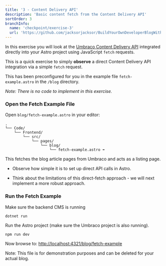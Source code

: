 ```yaml
---
title: '3 - Content Delivery API'
description: 'Basic content fetch from the Content Delivery API'
sortOrder: 3
branchInfo:
  name: 'checkpoint/exercise-3'
  url: 'https://github.com/jacksorjacksor/BuildYourOwnDeveloperBlogWithUmbraco15AndAstro/tree/checkpoint/start'
---
```


In this exercise you will look at the [Umbraco Content Delivery API](https://docs.umbraco.com/umbraco-cms/reference/content-delivery-api) integrated directly into your Astro project using JavaScript `fetch` requests.

This is a quick exercise to simply **observe** a direct Content Delivery API integration via a simple `fetch` request.

This has been preconfigured for you in the example file `fetch-example.astro` in the `/blog` directory.

_Note: There is no code to implement in this exercise._

### Open the Fetch Example File

Open `blog/fetch-example.astro` in your editor:

```
.
└── Code/
    └── Frontend/
        └── src/
            └── pages/
                └── blog/
                    └── fetch-example.astro ⬅️
```

This fetches the blog article pages from Umbraco and acts as a listing page.

- Observe how simple it is to set up direct API calls in Astro.

- Think about the limitations of this direct-fetch approach - we will next implement a more robust approach.

### Run the Fetch Example

Make sure the backend CMS is running

```powershell title=".Code/Backend/DeveloperBlog.Umbraco/"
dotnet run
```

Run the Astro project (make sure the Umbraco project is also running).

```
npm run dev
```

Now browse to: [http://localhost:4321/blog/fetch-example](http://localhost:4321/blog/fetch-example)

Note: This file is for demonstration purposes and can be deleted for your actual blog.
